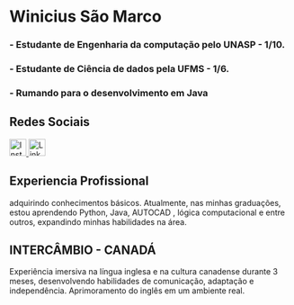 # Winicius São Marco

### - Estudante de Engenharia da computação pelo UNASP - 1/10.
### - Estudante de Ciência de dados pela UFMS - 1/6.
### - Rumando para o desenvolvimento em Java

## Redes Sociais
<a href="https://www.instagram.com/winicius.sammarco/?igsh=N25xNHh0cTZkbjB6&utm_source=qr">
  <img src="https://upload.wikimedia.org/wikipedia/commons/a/a5/Instagram_icon.png" alt="Instagram" width="30" height="30"> 
</a>

<a href="https://www.linkedin.com/in/winicius-são-marco/">
  <img src="https://cdn3.iconfinder.com/data/icons/inficons/512/linkedin.png" alt="LinkedIn" width="30" height="30"> 
</a>


## Experiencia Profissional
adquirindo conhecimentos
básicos. Atualmente, nas minhas graduações, estou aprendendo Python, Java,
AUTOCAD , lógica computacional e entre outros, expandindo minhas habilidades
na área.

## INTERCÂMBIO - CANADÁ
Experiência imersiva na língua inglesa e na cultura canadense durante 3 meses,
desenvolvendo habilidades de comunicação, adaptação e independência.
Aprimoramento do inglês em um ambiente real.
